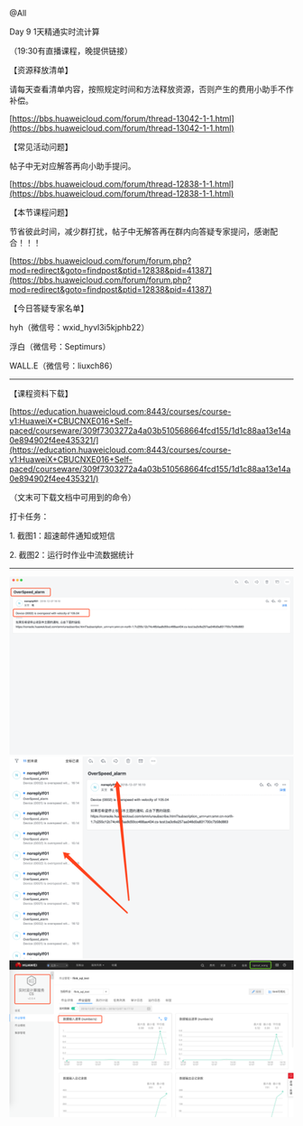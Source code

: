 @All

Day 9 1天精通实时流计算

（19:30有直播课程，晚提供链接）

【资源释放清单】

请每天查看清单内容，按照规定时间和方法释放资源，否则产生的费用小助手不作补偿。

[https://bbs.huaweicloud.com/forum/thread-13042-1-1.html](https://bbs.huaweicloud.com/forum/thread-13042-1-1.html)

【常见活动问题】

帖子中无对应解答再向小助手提问。

[https://bbs.huaweicloud.com/forum/thread-12838-1-1.html](https://bbs.huaweicloud.com/forum/thread-12838-1-1.html)

【本节课程问题】

节省彼此时间，减少群打扰，帖子中无解答再在群内向答疑专家提问，感谢配合！！！

[https://bbs.huaweicloud.com/forum/forum.php?mod=redirect&goto=findpost&ptid=12838&pid=41387](https://bbs.huaweicloud.com/forum/forum.php?mod=redirect&goto=findpost&ptid=12838&pid=41387)

【今日答疑专家名单】

hyh（微信号：wxid_hyvl3i5kjphb22）

浮白（微信号：Septimurs）

WALL.E（微信号：liuxch86）

------------------

【课程资料下载】

[https://education.huaweicloud.com:8443/courses/course-v1:HuaweiX+CBUCNXE016+Self-paced/courseware/309f7303272a4a03b510568664fcd155/1d1c88aa13e14a0e894902f4ee435321/](https://education.huaweicloud.com:8443/courses/course-v1:HuaweiX+CBUCNXE016+Self-paced/courseware/309f7303272a4a03b510568664fcd155/1d1c88aa13e14a0e894902f4ee435321/)

（文末可下载文档中可用到的命令）

打卡任务：

1\. 截图1：超速邮件通知或短信

2\. 截图2：运行时作业中流数据统计

------------------------

![](https://raw.githubusercontent.com/latermonk/BIGDATA_21DAY/master/DAY09/PNG/DAY0901.png)
![](https://raw.githubusercontent.com/latermonk/BIGDATA_21DAY/master/DAY09/PNG/DAY0902.png)
![](https://raw.githubusercontent.com/latermonk/BIGDATA_21DAY/master/DAY09/PNG/DAY0903.png)
